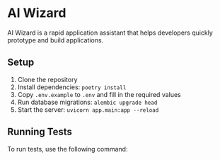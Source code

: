 # AI Wizard

AI Wizard is a rapid application assistant that helps developers quickly prototype and build applications.

## Setup

1. Clone the repository
2. Install dependencies: `poetry install`
3. Copy `.env.example` to `.env` and fill in the required values
4. Run database migrations: `alembic upgrade head`
5. Start the server: `uvicorn app.main:app --reload`

## Running Tests

To run tests, use the following command: